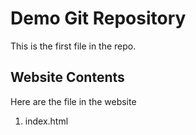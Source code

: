 # Demo Git Repository

This is the first file in the repo.

## Website Contents

Here are the file in the website

1. index.html
